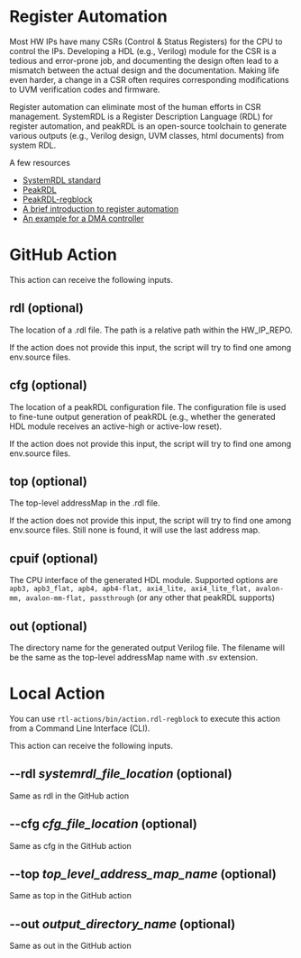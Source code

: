 # Register Automation

Most HW IPs have many CSRs (Control & Status Registers) for the CPU to control the IPs.
Developing a HDL (e.g., Verilog) module for the CSR is a tedious and error-prone job, and documenting the design often lead to a mismatch between the actual design and the documentation. Making life even harder, a change in a CSR often requires corresponding modifications to UVM verification codes and firmware.

Register automation can eliminate most of the human efforts in CSR management. SystemRDL is a Register Description Language (RDL) for register automation, and peakRDL is an open-source toolchain to generate various outputs (e.g., Verilog design, UVM classes, html documents) from system RDL.

A few resources
- [SystemRDL standard](https://www.accellera.org/downloads/standards/systemrdl)
- [PeakRDL](https://peakrdl.readthedocs.io/)
- [PeakRDL-regblock](https://peakrdl-regblock.readthedocs.io/)
- [A brief introduction to register automation](https://github.com/scalable-arch/rtl-actions/blob/main/rdl-regblock/docs/Register%20Automation.pdf)
- [An example for a DMA controller](https://github.com/scalable-arch/rtl-actions/blob/main/rdl-regblock/docs/dmac.rdl)

# GitHub Action

This action can receive the following inputs.

## rdl (optional)

The location of a .rdl file. The path is a relative path within the HW_IP_REPO.

If the action does not provide this input, the script will try to find one among env.source files.

## cfg (optional)

The location of a peakRDL configuration file. The configuration file is used to fine-tune output generation of peakRDL (e.g., whether the generated HDL module receives an active-high or active-low reset).

If the action does not provide this input, the script will try to find one among env.source files.

## top (optional)

The top-level addressMap in the .rdl file.

If the action does not provide this input, the script will try to find one among env.source files. Still none is found, it will use the last address map.

## cpuif (optional)

The CPU interface of the generated HDL module.
Supported options are ```apb3, apb3_flat, apb4, apb4-flat, axi4_lite, axi4_lite_flat, avalon-mm, avalon-mm-flat, passthrough``` (or any other that peakRDL supports)

## out (optional)

The directory name for the generated output Verilog file. The filename will be the same as the top-level addressMap name with .sv extension.

# Local Action

You can use ```rtl-actions/bin/action.rdl-regblock``` to execute this action from a Command Line Interface (CLI).

This action can receive the following inputs.

## --rdl *systemrdl_file_location* (optional)

Same as rdl in the GitHub action

## --cfg *cfg_file_location* (optional)

Same as cfg in the GitHub action

## --top *top_level_address_map_name* (optional)

Same as top in the GitHub action

## --out *output_directory_name* (optional)

Same as out in the GitHub action
